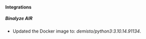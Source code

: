 #### Integrations
##### Binalyze AIR
- Updated the Docker image to: *demisto/python3:3.10.14.91134*.
